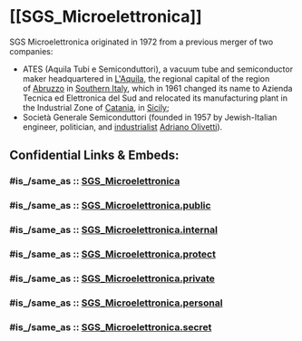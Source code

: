 # [[SGS_Microelettronica]] 

SGS Microelettronica originated in 1972 from a previous merger of two companies:

- ATES (Aquila Tubi e Semiconduttori), 
  a vacuum tube and semiconductor maker headquartered in [L'Aquila](https://en.wikipedia.org/wiki/L%27Aquila "L'Aquila"), 
  the regional capital of the region of [Abruzzo](https://en.wikipedia.org/wiki/Abruzzo "Abruzzo") in [Southern Italy](https://en.wikipedia.org/wiki/Southern_Italy "Southern Italy"), 
  which in 1961 changed its name to Azienda Tecnica ed Elettronica del Sud and 
  relocated its manufacturing plant in the Industrial Zone of [Catania](https://en.wikipedia.org/wiki/Catania "Catania"), in [Sicily](https://en.wikipedia.org/wiki/Sicily "Sicily");
- Società Generale Semiconduttori (founded in 1957 by Jewish-Italian engineer, politician, and [industrialist](https://en.wikipedia.org/wiki/Industrialist "Industrialist") [Adriano Olivetti](https://en.wikipedia.org/wiki/Adriano_Olivetti "Adriano Olivetti")).


## Confidential Links & Embeds: 

### #is_/same_as :: [SGS_Microelettronica](/_Standards/Society/Economics/Business/Business-Entity/IT~Company/Semiconductor-Industry/SGS_Microelettronica.md) 

### #is_/same_as :: [SGS_Microelettronica.public](/_public/Society/Economics/Business/Business-Entity/IT~Company/Semiconductor-Industry/SGS_Microelettronica.public.md) 

### #is_/same_as :: [SGS_Microelettronica.internal](/_internal/Society/Economics/Business/Business-Entity/IT~Company/Semiconductor-Industry/SGS_Microelettronica.internal.md) 

### #is_/same_as :: [SGS_Microelettronica.protect](/_protect/Society/Economics/Business/Business-Entity/IT~Company/Semiconductor-Industry/SGS_Microelettronica.protect.md) 

### #is_/same_as :: [SGS_Microelettronica.private](/_private/Society/Economics/Business/Business-Entity/IT~Company/Semiconductor-Industry/SGS_Microelettronica.private.md) 

### #is_/same_as :: [SGS_Microelettronica.personal](/_personal/Society/Economics/Business/Business-Entity/IT~Company/Semiconductor-Industry/SGS_Microelettronica.personal.md) 

### #is_/same_as :: [SGS_Microelettronica.secret](/_secret/Society/Economics/Business/Business-Entity/IT~Company/Semiconductor-Industry/SGS_Microelettronica.secret.md)

